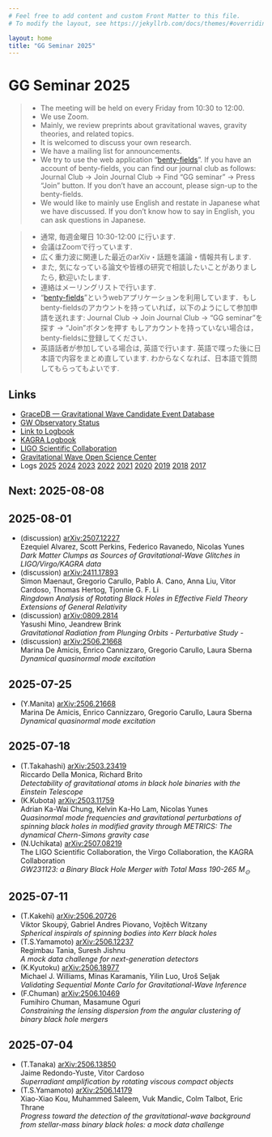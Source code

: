 ```yaml
---
# Feel free to add content and custom Front Matter to this file.
# To modify the layout, see https://jekyllrb.com/docs/themes/#overriding-theme-defaults

layout: home
title: "GG Seminar 2025"
---
```


# GG Seminar 2025

> - The meeting will be held on every Friday from 10:30 to 12:00.
> - We use Zoom.
> - Mainly, we review preprints about gravitational waves, gravity theories, and related topics.
> - It is welcomed to discuss your own research.
> - We have a mailing list for announcements.
> - We try to use the web application “[benty-fields](https://www.benty-fields.com/)”. If you have an account of benty-fields, you can find our journal club as follows: Journal Club &rarr; Join Journal Club &rarr; Find “GG seminar” &rarr; Press “Join” button. If you don’t have an account, please sign-up to the benty-fields.
> - We would like to mainly use English and restate in Japanese what we have discussed. If you don’t know how to say in English, you can ask questions in Japanese.

> - 通常, 毎週金曜日 10:30-12:00 に行います.
> - 会議はZoomで行っています.
> - 広く重力波に関連した最近のarXiv・話題を議論・情報共有します.
> - また, 気になっている論文や皆様の研究で相談したいことがありましたら, 歓迎いたします.
> - 連絡はメーリングリストで行います.
> - “[benty-fields](https://www.benty-fields.com/)”というwebアプリケーションを利用しています．もしbenty-fieldsのアカウントを持っていれば，以下のようにして参加申請を送れます: Journal Club &rarr; Join Journal Club &rarr; “GG seminar”を探す &rarr; “Join”ボタンを押す もしアカウントを持っていない場合は，benty-fieldsに登録してください．
> - 英語話者が参加している場合は, 英語で行います. 英語で喋った後に日本語で内容をまとめ直しています. わからなくなれば、日本語で質問してもらってもよいです.

## Links
 - [GraceDB — Gravitational Wave Candidate Event Database](https://gracedb.ligo.org/latest/)
 - [GW Observatory Status](https://www.gw-openscience.org/detector_status/)
 - [Link to Logbook](https://monitor.ligo.org/gwstatus)
 - [KAGRA Logbook](http://klog.icrr.u-tokyo.ac.jp/osl/?c=1)
 - [LIGO Scientific Collaboration](https://www.ligo.org/)
 - [Gravitational Wave Open Science Center](https://www.gw-openscience.org/)
 - Logs [2025](https://www2.yukawa.kyoto-u.ac.jp/~takafumi.kakehi/GG2025_pub.html) [2024](https://www2.yukawa.kyoto-u.ac.jp/~takafumi.kakehi/GG2024_pub.html) [2023](https://www2.yukawa.kyoto-u.ac.jp/~takafumi.kakehi/GG2023_pub.html) [2022](https://www-tap.scphys.kyoto-u.ac.jp/~yamamoto/GG2022_pub.html) [2021](https://www-tap.scphys.kyoto-u.ac.jp/~yamamoto/GG2021_pub.html) [2020](http://www.icrr.u-tokyo.ac.jp/~narikawa/work/GG_seminar/GG2020/GG2020_pub.html) [2019](http://www.icrr.u-tokyo.ac.jp/~narikawa/work/GG_seminar/GG2019/GG2019_pub.html)  [2018](http://www.icrr.u-tokyo.ac.jp/~narikawa/work/GG_seminar/GG2018/GG2018_pub.html) [2017](http://www.icrr.u-tokyo.ac.jp/~narikawa/work/GG_seminar/GG2017/GG2017_pub.html)

## Next: 2025-08-08

## 2025-08-01
- (discussion) [arXiv:2507.12227](https://arxiv.org/abs/2507.12227)  
Ezequiel Alvarez, Scott Perkins, Federico Ravanedo, Nicolas Yunes  
_Dark Matter Clumps as Sources of Gravitational-Wave Glitches in LIGO/Virgo/KAGRA data_
- (discussion) [arXiv:2411.17893](https://arxiv.org/abs/2411.17893)  
Simon Maenaut, Gregorio Carullo, Pablo A. Cano, Anna Liu, Vitor Cardoso, Thomas Hertog, Tjonnie G. F. Li  
_Ringdown Analysis of Rotating Black Holes in Effective Field Theory Extensions of General Relativity_
- (discussion) [arXiv:0809.2814](https://arxiv.org/abs/0809.2814)  
Yasushi Mino, Jeandrew Brink  
_Gravitational Radiation from Plunging Orbits - Perturbative Study -_
- (discussion) [arXiv:2506.21668](https://arxiv.org/abs/2506.21668)  
Marina De Amicis, Enrico Cannizzaro, Gregorio Carullo, Laura Sberna  
_Dynamical quasinormal mode excitation_

## 2025-07-25
- (Y.Manita) [arXiv:2506.21668](https://arxiv.org/abs/2506.21668)  
Marina De Amicis, Enrico Cannizzaro, Gregorio Carullo, Laura Sberna  
_Dynamical quasinormal mode excitation_

## 2025-07-18
- (T.Takahashi) [arXiv:2503.23419](https://arxiv.org/abs/2503.23419)  
Riccardo Della Monica, Richard Brito  
_Detectability of gravitational atoms in black hole binaries with the Einstein Telescope_
- (K.Kubota) [arXiv:2503.11759](https://arxiv.org/abs/2503.11759)  
Adrian Ka-Wai Chung, Kelvin Ka-Ho Lam, Nicolas Yunes  
_Quasinormal mode frequencies and gravitational perturbations of spinning black holes in modified gravity through METRICS: The dynamical Chern-Simons gravity case_
- (N.Uchikata) [arXiv:2507.08219](https://arxiv.org/abs/2507.08219)  
The LIGO Scientific Collaboration, the Virgo Collaboration, the KAGRA Collaboration  
_GW231123: a Binary Black Hole Merger with Total Mass 190-265 M<sub>⊙</sub>_

## 2025-07-11
- (T.Kakehi) [arXiv:2506.20726](https://arxiv.org/abs/2506.20726)  
Viktor Skoupý, Gabriel Andres Piovano, Vojtěch Witzany  
_Spherical inspirals of spinning bodies into Kerr black holes_
- (T.S.Yamamoto) [arXiv:2506.12237](https://arxiv.org/abs/2506.12237)  
Regimbau Tania, Suresh Jishnu  
_A mock data challenge for next-generation detectors_
- (K.Kyutoku) [arXiv:2506.18977](https://arxiv.org/abs/2506.18977)  
Michael J. Williams, Minas Karamanis, Yilin Luo, Uroš Seljak  
_Validating Sequential Monte Carlo for Gravitational-Wave Inference_
- (F.Chuman) [arXiv:2506.10469](https://arxiv.org/abs/2506.10469)  
Fumihiro Chuman, Masamune Oguri  
_Constraining the lensing dispersion from the angular clustering of binary black hole mergers_


## 2025-07-04
- (T.Tanaka) [arXiv:2506.13850](https://arxiv.org/abs/2506.13850)  
Jaime Redondo-Yuste, Vitor Cardoso  
_Superradiant amplification by rotating viscous compact objects_
- (T.S.Yamamoto) [arXiv:2506.14179](https://arxiv.org/abs/2506.14179)  
Xiao-Xiao Kou, Muhammed Saleem, Vuk Mandic, Colm Talbot, Eric Thrane  
_Progress toward the detection of the gravitational-wave background from stellar-mass binary black holes: a mock data challenge_